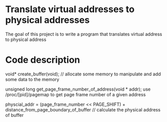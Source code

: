 # Translate virtual addresses to physical addresses

The goal of this project is to write a program that translates virtual address to physical address

# Code description

void* create_buffer(void); // allocate some memory to manipulate and add some data to the memory

unsigned long get_page_frame_number_of_address(void * addr); use /proc/[pid]/pagemap to get page frame number of a given address

physcial_addr = (page_frame_number << PAGE_SHIFT) + distance_from_page_boundary_of_buffer // calculate the physical address of buffer

